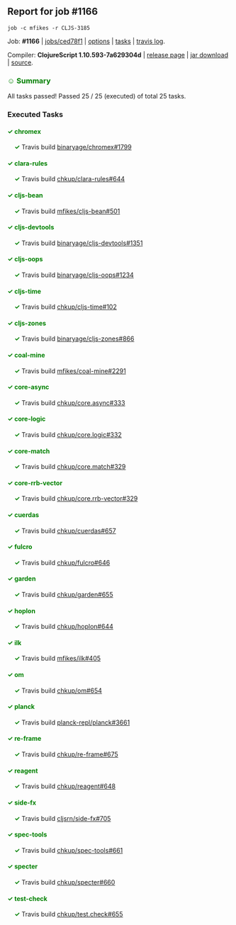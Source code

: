 ## Report for job #1166
```
job -c mfikes -r CLJS-3185
```


Job: **#1166** | [jobs/ced78f1](https://github.com/cljs-oss/canary/commit/ced78f11994807871af54152bc360193318e118a) | [options](options.edn) | [tasks](tasks.edn) | [travis log](https://travis-ci.org/cljs-oss/canary/builds/610018188).

Compiler: **ClojureScript 1.10.593-7a629304d** | [release page](https://github.com/cljs-oss/canary/releases/tag/r1.10.593-7a629304d) | [jar download](https://github.com/cljs-oss/canary/releases/download/r1.10.593-7a629304d/clojurescript-1.10.593-7a629304d.jar) | [source](https://github.com/mfikes/clojurescript/commit/7a629304da620eafc0f2bd7de84549eee64f31bf).

### <b style='color:green'>☺ Summary</b>

All tasks passed! Passed 25 / 25 (executed) of total 25 tasks.

### Executed Tasks

#### <b style='color:green'>&#x2713; chromex</b>
&nbsp;&nbsp;&nbsp;&nbsp;<b style='color:green'>&#x2713;</b> Travis build [binaryage/chromex#1799](https://travis-ci.org/binaryage/chromex/builds/610019280)<br>

#### <b style='color:green'>&#x2713; clara-rules</b>
&nbsp;&nbsp;&nbsp;&nbsp;<b style='color:green'>&#x2713;</b> Travis build [chkup/clara-rules#644](https://travis-ci.org/chkup/clara-rules/builds/610019286)<br>

#### <b style='color:green'>&#x2713; cljs-bean</b>
&nbsp;&nbsp;&nbsp;&nbsp;<b style='color:green'>&#x2713;</b> Travis build [mfikes/cljs-bean#501](https://travis-ci.org/mfikes/cljs-bean/builds/610019288)<br>

#### <b style='color:green'>&#x2713; cljs-devtools</b>
&nbsp;&nbsp;&nbsp;&nbsp;<b style='color:green'>&#x2713;</b> Travis build [binaryage/cljs-devtools#1351](https://travis-ci.org/binaryage/cljs-devtools/builds/610019300)<br>

#### <b style='color:green'>&#x2713; cljs-oops</b>
&nbsp;&nbsp;&nbsp;&nbsp;<b style='color:green'>&#x2713;</b> Travis build [binaryage/cljs-oops#1234](https://travis-ci.org/binaryage/cljs-oops/builds/610019302)<br>

#### <b style='color:green'>&#x2713; cljs-time</b>
&nbsp;&nbsp;&nbsp;&nbsp;<b style='color:green'>&#x2713;</b> Travis build [chkup/cljs-time#102](https://travis-ci.org/chkup/cljs-time/builds/610019306)<br>

#### <b style='color:green'>&#x2713; cljs-zones</b>
&nbsp;&nbsp;&nbsp;&nbsp;<b style='color:green'>&#x2713;</b> Travis build [binaryage/cljs-zones#866](https://travis-ci.org/binaryage/cljs-zones/builds/610019309)<br>

#### <b style='color:green'>&#x2713; coal-mine</b>
&nbsp;&nbsp;&nbsp;&nbsp;<b style='color:green'>&#x2713;</b> Travis build [mfikes/coal-mine#2291](https://travis-ci.org/mfikes/coal-mine/builds/610019313)<br>

#### <b style='color:green'>&#x2713; core-async</b>
&nbsp;&nbsp;&nbsp;&nbsp;<b style='color:green'>&#x2713;</b> Travis build [chkup/core.async#333](https://travis-ci.org/chkup/core.async/builds/610019331)<br>

#### <b style='color:green'>&#x2713; core-logic</b>
&nbsp;&nbsp;&nbsp;&nbsp;<b style='color:green'>&#x2713;</b> Travis build [chkup/core.logic#332](https://travis-ci.org/chkup/core.logic/builds/610019356)<br>

#### <b style='color:green'>&#x2713; core-match</b>
&nbsp;&nbsp;&nbsp;&nbsp;<b style='color:green'>&#x2713;</b> Travis build [chkup/core.match#329](https://travis-ci.org/chkup/core.match/builds/610019358)<br>

#### <b style='color:green'>&#x2713; core-rrb-vector</b>
&nbsp;&nbsp;&nbsp;&nbsp;<b style='color:green'>&#x2713;</b> Travis build [chkup/core.rrb-vector#329](https://travis-ci.org/chkup/core.rrb-vector/builds/610019360)<br>

#### <b style='color:green'>&#x2713; cuerdas</b>
&nbsp;&nbsp;&nbsp;&nbsp;<b style='color:green'>&#x2713;</b> Travis build [chkup/cuerdas#657](https://travis-ci.org/chkup/cuerdas/builds/610019364)<br>

#### <b style='color:green'>&#x2713; fulcro</b>
&nbsp;&nbsp;&nbsp;&nbsp;<b style='color:green'>&#x2713;</b> Travis build [chkup/fulcro#646](https://travis-ci.org/chkup/fulcro/builds/610019367)<br>

#### <b style='color:green'>&#x2713; garden</b>
&nbsp;&nbsp;&nbsp;&nbsp;<b style='color:green'>&#x2713;</b> Travis build [chkup/garden#655](https://travis-ci.org/chkup/garden/builds/610019488)<br>

#### <b style='color:green'>&#x2713; hoplon</b>
&nbsp;&nbsp;&nbsp;&nbsp;<b style='color:green'>&#x2713;</b> Travis build [chkup/hoplon#644](https://travis-ci.org/chkup/hoplon/builds/610019474)<br>

#### <b style='color:green'>&#x2713; ilk</b>
&nbsp;&nbsp;&nbsp;&nbsp;<b style='color:green'>&#x2713;</b> Travis build [mfikes/ilk#405](https://travis-ci.org/mfikes/ilk/builds/610019543)<br>

#### <b style='color:green'>&#x2713; om</b>
&nbsp;&nbsp;&nbsp;&nbsp;<b style='color:green'>&#x2713;</b> Travis build [chkup/om#654](https://travis-ci.org/chkup/om/builds/610019426)<br>

#### <b style='color:green'>&#x2713; planck</b>
&nbsp;&nbsp;&nbsp;&nbsp;<b style='color:green'>&#x2713;</b> Travis build [planck-repl/planck#3661](https://travis-ci.org/planck-repl/planck/builds/610019385)<br>

#### <b style='color:green'>&#x2713; re-frame</b>
&nbsp;&nbsp;&nbsp;&nbsp;<b style='color:green'>&#x2713;</b> Travis build [chkup/re-frame#675](https://travis-ci.org/chkup/re-frame/builds/610019392)<br>

#### <b style='color:green'>&#x2713; reagent</b>
&nbsp;&nbsp;&nbsp;&nbsp;<b style='color:green'>&#x2713;</b> Travis build [chkup/reagent#648](https://travis-ci.org/chkup/reagent/builds/610019456)<br>

#### <b style='color:green'>&#x2713; side-fx</b>
&nbsp;&nbsp;&nbsp;&nbsp;<b style='color:green'>&#x2713;</b> Travis build [cljsrn/side-fx#705](https://travis-ci.org/cljsrn/side-fx/builds/610019504)<br>

#### <b style='color:green'>&#x2713; spec-tools</b>
&nbsp;&nbsp;&nbsp;&nbsp;<b style='color:green'>&#x2713;</b> Travis build [chkup/spec-tools#661](https://travis-ci.org/chkup/spec-tools/builds/610019559)<br>

#### <b style='color:green'>&#x2713; specter</b>
&nbsp;&nbsp;&nbsp;&nbsp;<b style='color:green'>&#x2713;</b> Travis build [chkup/specter#660](https://travis-ci.org/chkup/specter/builds/610019530)<br>

#### <b style='color:green'>&#x2713; test-check</b>
&nbsp;&nbsp;&nbsp;&nbsp;<b style='color:green'>&#x2713;</b> Travis build [chkup/test.check#655](https://travis-ci.org/chkup/test.check/builds/610019610)<br>